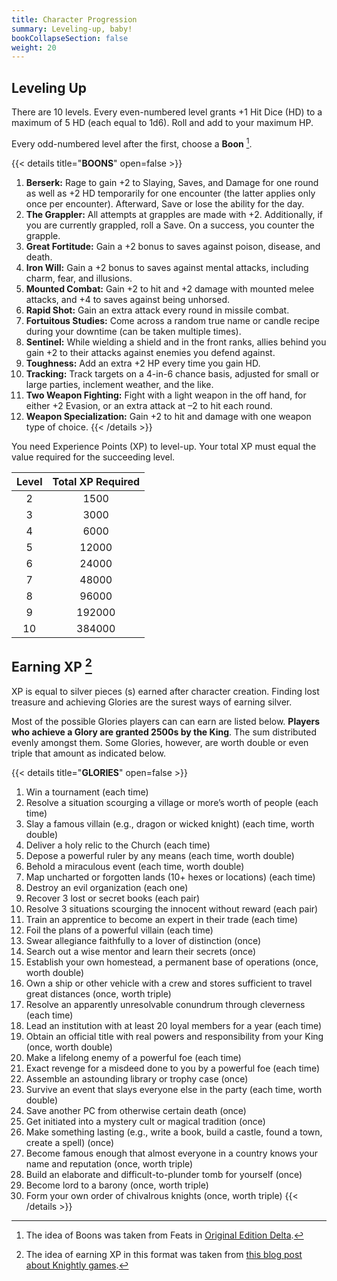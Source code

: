 ```yaml
---
title: Character Progression
summary: Leveling-up, baby!
bookCollapseSection: false
weight: 20
---
```


## Leveling Up

There are 10 levels. Every even-numbered level grants +1 Hit Dice (HD) to a maximum of 5 HD (each equal to 1d6). Roll and add to your maximum HP.

Every odd-numbered level after the first, choose a **Boon** [^1].

{{< details title="**BOONS**" open=false >}}

1. **Berserk:** Rage to gain +2 to Slaying, Saves, and Damage for one round as well as +2 HD temporarily for one encounter (the latter applies only once per encounter). Afterward, Save or lose the ability for the day.
2. **The Grappler:** All attempts at grapples are made with +2. Additionally, if you are currently grappled, roll a Save. On a success, you counter the grapple.
3. **Great Fortitude:** Gain a +2 bonus to saves against poison, disease, and death.
4. **Iron Will:** Gain a +2 bonus to saves against mental attacks, including charm, fear, and illusions.
5. **Mounted Combat:** Gain +2 to hit and +2 damage with mounted melee attacks, and +4 to saves against being unhorsed.
6. **Rapid Shot:** Gain an extra attack every round in missile combat.
7. **Fortuitous Studies:** Come across a random true name or candle recipe during your downtime (can be taken multiple times).
8. **Sentinel:** While wielding a shield and in the front ranks, allies behind you gain +2 to their attacks against enemies you defend against.
9. **Toughness:** Add an extra +2 HP every time you gain HD.
10. **Tracking:** Track targets on a 4-in-6 chance basis, adjusted for small or large parties, inclement weather, and the like.
11. **Two Weapon Fighting:** Fight with a light weapon in the off hand, for either +2 Evasion, or an extra attack at –2 to hit each round.
12. **Weapon Specialization:** Gain +2 to hit and damage with one weapon type of choice.
    {{< /details >}}

You need Experience Points (XP) to level-up. Your total XP must equal the value required for the succeeding level.

| Level | Total XP Required |
| :---: | :---------------: |
|   2   |       1500        |
|   3   |       3000        |
|   4   |       6000        |
|   5   |       12000       |
|   6   |       24000       |
|   7   |       48000       |
|   8   |       96000       |
|   9   |      192000       |
|  10   |      384000       |

## Earning XP [^2]

XP is equal to silver pieces (s) earned after character creation. Finding lost treasure and achieving Glories are the surest ways of earning silver.

Most of the possible Glories players can can earn are listed below. **Players who achieve a Glory are granted 2500s by the King**. The sum distributed evenly amongst them. Some Glories, however, are worth double or even triple that amount as indicated below.

{{< details title="**GLORIES**" open=false >}}

1. Win a tournament (each time)
2. Resolve a situation scourging a village or more’s worth of people (each time)
3. Slay a famous villain (e.g., dragon or wicked knight) (each time, worth double)
4. Deliver a holy relic to the Church (each time)
5. Depose a powerful ruler by any means (each time, worth double)
6. Behold a miraculous event (each time, worth double)
7. Map uncharted or forgotten lands (10+ hexes or locations) (each time)
8. Destroy an evil organization (each one)
9. Recover 3 lost or secret books (each pair)
10. Resolve 3 situations scourging the innocent without reward (each pair)
11. Train an apprentice to become an expert in their trade (each time)
12. Foil the plans of a powerful villain (each time)
13. Swear allegiance faithfully to a lover of distinction (once)
14. Search out a wise mentor and learn their secrets (once)
15. Establish your own homestead, a permanent base of operations (once, worth double)
16. Own a ship or other vehicle with a crew and stores sufficient to travel great distances (once, worth triple)
17. Resolve an apparently unresolvable conundrum through cleverness (each time)
18. Lead an institution with at least 20 loyal members for a year (each time)
19. Obtain an official title with real powers and responsibility from your King (once, worth double)
20. Make a lifelong enemy of a powerful foe (each time)
21. Exact revenge for a misdeed done to you by a powerful foe (each time)
22. Assemble an astounding library or trophy case (once)
23. Survive an event that slays everyone else in the party (each time, worth double)
24. Save another PC from otherwise certain death (once)
25. Get initiated into a mystery cult or magical tradition (once)
26. Make something lasting (e.g., write a book, build a castle, found a town, create a spell) (once)
27. Become famous enough that almost everyone in a country knows your name and reputation (once, worth triple)
28. Build an elaborate and difficult-to-plunder tomb for yourself (once)
29. Become lord to a barony (once, worth triple)
30. Form your own order of chivalrous knights (once, worth triple)
    {{< /details >}}

[^1]: The idea of Boons was taken from Feats in [Original Edition Delta](http://www.oedgames.com/).
[^2]: The idea of earning XP in this format was taken from [this blog post about Knightly games](https://riseupcomus.blogspot.com/2018/04/the-matter-of-marcher-lords.html).
